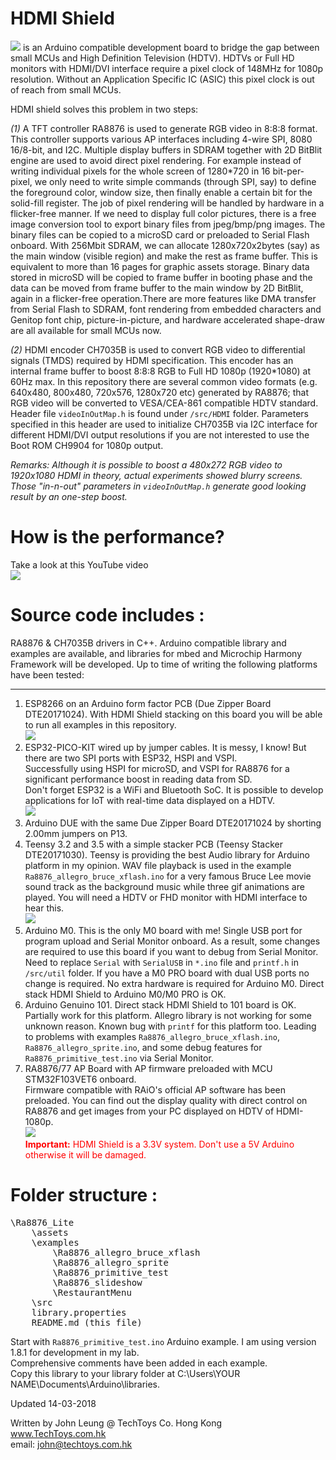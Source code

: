 # **HDMI Shield**  #
![](http://www.techtoys.com.hk/BoardsKits/HDMIshield/images/HDMIShield_pin_diagram.png)
is an Arduino compatible development board to bridge the gap between small MCUs and High Definition Television (HDTV).
HDTVs or Full HD monitors with HDMI/DVI interface require a pixel clock of 148MHz for 1080p resolution.
Without an Application Specific IC (ASIC) this pixel clock is out of reach from small MCUs.

HDMI shield solves this problem in two steps:

*(1)* A TFT controller RA8876 is used to generate RGB video in 8:8:8 format.
This controller supports various AP interfaces including 4-wire SPI, 8080 16/8-bit, and I2C. Multiple display buffers in SDRAM together with 2D BitBlit engine are used to avoid direct pixel rendering. For example instead of writing individual pixels for the whole screen of 1280*720 in 16 bit-per-pixel, we only need to write simple commands (through SPI, say) to define the foreground color, window size, then finally enable a certain bit for the solid-fill register. The job of pixel rendering will be handled by hardware in a flicker-free manner. If we need to display full color pictures, there is a free image conversion tool to export binary files from jpeg/bmp/png images. The binary files can be copied to a microSD card or preloaded to Serial Flash onboard. With 256Mbit SDRAM, we can allocate 1280x720x2bytes (say) as the main window (visible region) and make the rest as frame buffer. This is equivalent to more than 16 pages for graphic assets storage. Binary data stored in microSD will be copied to frame buffer in booting phase and the data can be moved from frame buffer to the main window by 2D BitBlit, again in a flicker-free operation.There are more features like DMA transfer from Serial Flash to SDRAM, font rendering from embedded characters and Genitop font chip, picture-in-picture, and hardware accelerated shape-draw are all available for small MCUs now.
	
*(2)* HDMI encoder CH7035B is used to convert RGB video to differential signals (TMDS) required by HDMI specification. This encoder has an internal frame buffer to boost 8:8:8 RGB to Full HD 1080p (1920*1080) at 60Hz max. In this repository there are several common video formats (e.g. 640x480, 800x480, 720x576, 1280x720 etc) generated by RA8876; that RGB video will be converted to VESA/CEA-861 compatible HDTV standard. Header file `videoInOutMap.h` is found under `/src/HDMI` folder. Parameters specified in this header are used to initialize CH7035B via I2C interface for different HDMI/DVI output resolutions if you are not interested to use the Boot ROM CH9904 for 1080p output.
	
*Remarks: Although it is possible to boost a 480x272 RGB video to 1920x1080 HDMI in theory, actual experiments showed blurry screens.<br>Those "in-n-out" parameters in `videoInOutMap.h` generate good looking result by an one-step boost.*

# How is the performance? #
Take a look at this YouTube video<br>
[![](http://www.techtoys.com.hk/BoardsKits/HDMIshield/images/YouTube_link_beta.png)](https://youtu.be/MUeIY_gLn3c)


# Source code includes : #

RA8876 & CH7035B drivers in C++. Arduino compatible library and examples are available, and libraries for mbed and Microchip Harmony Framework will be developed.
Up to time of writing the following platforms have been tested:

----------
1. ESP8266 on an Arduino form factor PCB (Due Zipper Board DTE20171024). With HDMI Shield stacking on this board you will be able to run all examples in this repository.<br>![](http://www.techtoys.com.hk/BoardsKits/HDMIshield/images/DueZipperBoard_DTE20171024_400x300.png)
2. ESP32-PICO-KIT wired up by jumper cables. It is messy, I know! But there are two SPI ports with ESP32, HSPI and VSPI.<br>Successfully using HSPI for microSD, and VSPI for RA8876 for a significant performance boost in reading data from SD.<br>Don't forget ESP32 is a WiFi and Bluetooth SoC. It is possible to develop applications for IoT with real-time data displayed on a HDTV.<br>![](http://www.techtoys.com.hk/BoardsKits/HDMIshield/images/ESP32-PICO-KIT-wiredUP.png)
3. Arduino DUE with the same Due Zipper Board DTE20171024 by shorting 2.00mm jumpers on P13.
4. Teensy 3.2 and 3.5 with a simple stacker PCB (Teensy Stacker DTE20171030). 
   Teensy is providing the best Audio library for Arduino platform in my opinion.
   WAV file playback is used in the example `Ra8876_allegro_bruce_xflash.ino` for a very famous Bruce Lee movie
   sound track as the background music while three gif animations are played. You will need a HDTV or 
   FHD monitor with HDMI interface to hear this.<br>![](http://www.techtoys.com.hk/BoardsKits/HDMIshield/images/TeensyStacker_400x300.png)
5. Arduino M0. This is the only M0 board with me! Single USB port for program upload and Serial Monitor onboard. 
   As a result, some changes are required to use this board if you want to debug from Serial Monitor.
   Need to replace `Serial` with `SerialUSB` in `*.ino` file and `printf.h` in `/src/util` folder.
   If you have a M0 PRO board with dual USB ports no change is required. No extra hardware is required for Arduino M0. Direct stack HDMI Shield to Arduino M0/M0 PRO is OK.
6. Arduino Genuino 101. Direct stack HDMI Shield to 101 board is OK.<br>
   Partially work for this platform. Allegro library is not working for some unknown reason.
   Known bug with `printf` for this platform too. Leading to problems with examples
   `Ra8876_allegro_bruce_xflash.ino`, `Ra8876_allegro_sprite.ino`, and some debug features for 
   `Ra8876_primitive_test.ino` via Serial Monitor.
7. RA8876/77 AP Board with AP firmware preloaded with MCU STM32F103VET6 onboard.<br>Firmware compatible with RAiO's official AP software has been preloaded. You can find out the display quality with direct control on RA8876 and get images from your PC displayed on HDTV of HDMI-1080p.<br>
![](http://www.techtoys.com.hk/BoardsKits/HDMIshield/images/HDMIShield_STM32F103VET6_400x300.png)<br>
<span style = "color:red">**Important:** HDMI Shield is a 3.3V system. Don't use a 5V Arduino otherwise it will be damaged.</span>


# Folder structure : #
<pre>
\Ra8876_Lite
	\assets
	\examples
		\Ra8876_allegro_bruce_xflash
		\Ra8876_allegro_sprite
		\Ra8876_primitive_test
		\Ra8876_slideshow
		\RestaurantMenu
	\src
	library.properties
	README.md (this file)
</pre>


Start with `Ra8876_primitive_test.ino` Arduino example. I am using version 1.8.1 for development in my lab.<br>Comprehensive comments have been added in each example.<br>
Copy this library to your library folder at C:\Users\YOUR NAME\Documents\Arduino\libraries.
	
Updated 14-03-2018

Written by John Leung @ TechToys Co. Hong Kong <br>
www.TechToys.com.hk<br>
email: john@techtoys.com.hk<br>

